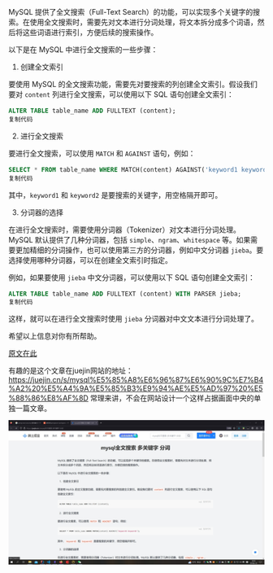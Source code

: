 MySQL 提供了全文搜索（Full-Text Search）的功能，可以实现多个关键字的搜索。在使用全文搜索时，需要先对文本进行分词处理，将文本拆分成多个词语，然后将这些词语进行索引，方便后续的搜索操作。

以下是在 MySQL 中进行全文搜索的一些步骤：

1.  创建全文索引

要使用 MySQL 的全文搜索功能，需要先对要搜索的列创建全文索引。假设我们要对 `content` 列进行全文搜索，可以使用以下 SQL 语句创建全文索引：

```sql
ALTER TABLE table_name ADD FULLTEXT (content);
复制代码
```

2.  进行全文搜索

要进行全文搜索，可以使用 `MATCH` 和 `AGAINST` 语句，例如：

```sql
SELECT * FROM table_name WHERE MATCH(content) AGAINST('keyword1 keyword2');
复制代码
```

其中，`keyword1` 和 `keyword2` 是要搜索的关键字，用空格隔开即可。

3.  分词器的选择

在进行全文搜索时，需要使用分词器（Tokenizer）对文本进行分词处理。MySQL 默认提供了几种分词器，包括 `simple`、`ngram`、`whitespace` 等。如果需要更加精细的分词操作，也可以使用第三方的分词器，例如中文分词器 `jieba`。要选择使用哪种分词器，可以在创建全文索引时指定。

例如，如果要使用 `jieba` 中文分词器，可以使用以下 SQL 语句创建全文索引：

```sql
ALTER TABLE table_name ADD FULLTEXT (content) WITH PARSER jieba;
复制代码
```

这样，就可以在进行全文搜索时使用 `jieba` 分词器对中文文本进行分词处理了。

希望以上信息对你有所帮助。

[原文在此](https://juejin.cn/s/mysql%E5%85%A8%E6%96%87%E6%90%9C%E7%B4%A2%20%E5%A4%9A%E5%85%B3%E9%94%AE%E5%AD%97%20%E5%88%86%E8%AF%8D)


有趣的是这个文章在juejin网站的地址：
https://juejin.cn/s/mysql%E5%85%A8%E6%96%87%E6%90%9C%E7%B4%A2%20%E5%A4%9A%E5%85%B3%E9%94%AE%E5%AD%97%20%E5%88%86%E8%AF%8D
常理来讲，不会在网站设计一个这样占据画面中央的单独一篇文章。

![](../media/全文检索mysql掘金.jpg)
